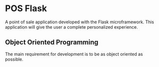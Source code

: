 # POS Flask
A point of sale application developed with the Flask microframework. This application will give the user a complete 
personalized experience. 

## Object Oriented Programming
The main requirement for development is to be as object oriented as possible.
